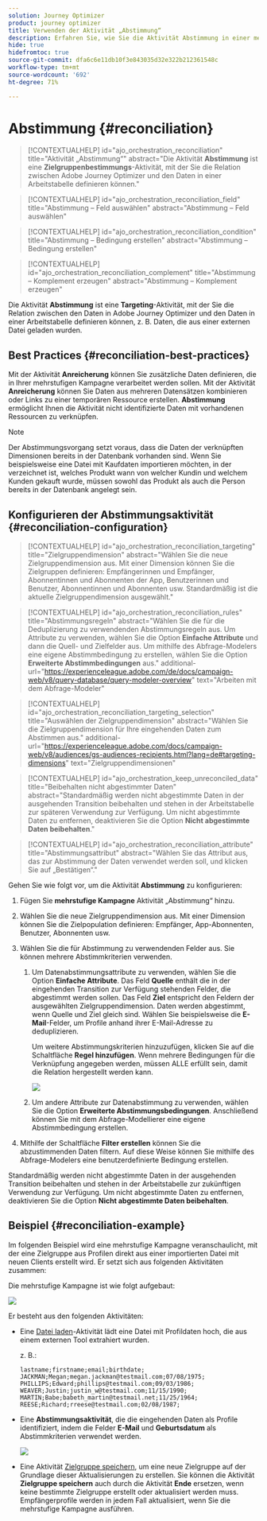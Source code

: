 ```yaml
---
solution: Journey Optimizer
product: journey optimizer
title: Verwenden der Aktivität „Abstimmung“
description: Erfahren Sie, wie Sie die Aktivität Abstimmung in einer mehrstufigen Kampagne verwenden
hide: true
hidefromtoc: true
source-git-commit: dfa6c6e11db10f3e843035d32e322b212361548c
workflow-type: tm+mt
source-wordcount: '692'
ht-degree: 71%

---
```


# Abstimmung {#reconciliation}

>[!CONTEXTUALHELP]
>id="ajo_orchestration_reconciliation"
>title="Aktivität „Abstimmung“"
>abstract="Die Aktivität **Abstimmung** ist eine **Zielgruppenbestimmungs**-Aktivität, mit der Sie die Relation zwischen Adobe Journey Optimizer und den Daten in einer Arbeitstabelle definieren können."

>[!CONTEXTUALHELP]
>id="ajo_orchestration_reconciliation_field"
>title="Abstimmung – Feld auswählen"
>abstract="Abstimmung – Feld auswählen"

>[!CONTEXTUALHELP]
>id="ajo_orchestration_reconciliation_condition"
>title="Abstimmung – Bedingung erstellen"
>abstract="Abstimmung – Bedingung erstellen"

>[!CONTEXTUALHELP]
>id="ajo_orchestration_reconciliation_complement"
>title="Abstimmung – Komplement erzeugen"
>abstract="Abstimmung – Komplement erzeugen"

Die Aktivität **Abstimmung** ist eine **Targeting**-Aktivität, mit der Sie die Relation zwischen den Daten in Adobe Journey Optimizer und den Daten in einer Arbeitstabelle definieren können, z. B. Daten, die aus einer externen Datei geladen wurden.

## Best Practices {#reconciliation-best-practices}

Mit der Aktivität **Anreicherung** können Sie zusätzliche Daten definieren, die in Ihrer mehrstufigen Kampagne verarbeitet werden sollen. Mit der Aktivität **Anreicherung** können Sie Daten aus mehreren Datensätzen kombinieren oder Links zu einer temporären Ressource erstellen. **Abstimmung** ermöglicht Ihnen die Aktivität nicht identifizierte Daten mit vorhandenen Ressourcen zu verknüpfen.

>[!NOTE]
>Der Abstimmungsvorgang setzt voraus, dass die Daten der verknüpften Dimensionen bereits in der Datenbank vorhanden sind. Wenn Sie beispielsweise eine Datei mit Kaufdaten importieren möchten, in der verzeichnet ist, welches Produkt wann von welcher Kundin und welchem Kunden gekauft wurde, müssen sowohl das Produkt als auch die Person bereits in der Datenbank angelegt sein.

## Konfigurieren der Abstimmungsaktivität {#reconciliation-configuration}

>[!CONTEXTUALHELP]
>id="ajo_orchestration_reconciliation_targeting"
>title="Zielgruppendimension"
>abstract="Wählen Sie die neue Zielgruppendimension aus. Mit einer Dimension können Sie die Zielgruppen definieren: Empfängerinnen und Empfänger, Abonnentinnen und Abonnenten der App, Benutzerinnen und Benutzer, Abonnentinnen und Abonnenten usw. Standardmäßig ist die aktuelle Zielgruppendimension ausgewählt."

>[!CONTEXTUALHELP]
>id="ajo_orchestration_reconciliation_rules"
>title="Abstimmungsregeln"
>abstract="Wählen Sie die für die Deduplizierung zu verwendenden Abstimmungsregeln aus. Um Attribute zu verwenden, wählen Sie die Option **Einfache Attribute** und dann die Quell- und Zielfelder aus. Um mithilfe des Abfrage-Modelers eine eigene Abstimmbedingung zu erstellen, wählen Sie die Option **Erweiterte Abstimmbedingungen** aus."
>additional-url="https://experienceleague.adobe.com/de/docs/campaign-web/v8/query-database/query-modeler-overview" text="Arbeiten mit dem Abfrage-Modeler"

>[!CONTEXTUALHELP]
>id="ajo_orchestration_reconciliation_targeting_selection"
>title="Auswählen der Zielgruppendimension"
>abstract="Wählen Sie die Zielgruppendimension für Ihre eingehenden Daten zum Abstimmen aus."
>additional-url="https://experienceleague.adobe.com/docs/campaign-web/v8/audiences/gs-audiences-recipients.html?lang=de#targeting-dimensions" text="Zielgruppendimensionen"

>[!CONTEXTUALHELP]
>id="ajo_orchestration_keep_unreconciled_data"
>title="Beibehalten nicht abgestimmter Daten"
>abstract="Standardmäßig werden nicht abgestimmte Daten in der ausgehenden Transition beibehalten und stehen in der Arbeitstabelle zur späteren Verwendung zur Verfügung. Um nicht abgestimmte Daten zu entfernen, deaktivieren Sie die Option **Nicht abgestimmte Daten beibehalten**."

>[!CONTEXTUALHELP]
>id="ajo_orchestration_reconciliation_attribute"
>title="Abstimmungsattribut"
>abstract="Wählen Sie das Attribut aus, das zur Abstimmung der Daten verwendet werden soll, und klicken Sie auf „Bestätigen“."

Gehen Sie wie folgt vor, um die Aktivität **Abstimmung** zu konfigurieren:

1. Fügen Sie **mehrstufige Kampagne** Aktivität „Abstimmung“ hinzu.

1. Wählen Sie die neue Zielgruppendimension aus. Mit einer Dimension können Sie die Zielpopulation definieren: Empfänger, App-Abonnenten, Benutzer, Abonnenten usw.

1. Wählen Sie die für Abstimmung zu verwendenden Felder aus. Sie können mehrere Abstimmkriterien verwenden.

   1. Um Datenabstimmungsattribute zu verwenden, wählen Sie die Option **Einfache Attribute**. Das Feld **Quelle** enthält die in der eingehenden Transition zur Verfügung stehenden Felder, die abgestimmt werden sollen. Das Feld **Ziel** entspricht den Feldern der ausgewählten Zielgruppendimension. Daten werden abgestimmt, wenn Quelle und Ziel gleich sind. Wählen Sie beispielsweise die **E-Mail**-Felder, um Profile anhand ihrer E-Mail-Adresse zu deduplizieren.

      Um weitere Abstimmungskriterien hinzuzufügen, klicken Sie auf die Schaltfläche **Regel hinzufügen**. Wenn mehrere Bedingungen für die Verknüpfung angegeben werden, müssen ALLE erfüllt sein, damit die Relation hergestellt werden kann.

      ![](../assets/workflow-reconciliation-criteria.png)

   1. Um andere Attribute zur Datenabstimmung zu verwenden, wählen Sie die Option **Erweiterte Abstimmungsbedingungen**. Anschließend können Sie mit dem Abfrage-Modellierer eine eigene Abstimmbedingung erstellen.

1. Mithilfe der Schaltfläche **Filter erstellen** können Sie die abzustimmenden Daten filtern. Auf diese Weise können Sie mithilfe des Abfrage-Modelers eine benutzerdefinierte Bedingung erstellen.

Standardmäßig werden nicht abgestimmte Daten in der ausgehenden Transition beibehalten und stehen in der Arbeitstabelle zur zukünftigen Verwendung zur Verfügung. Um nicht abgestimmte Daten zu entfernen, deaktivieren Sie die Option **Nicht abgestimmte Daten beibehalten**.

## Beispiel {#reconciliation-example}

Im folgenden Beispiel wird eine mehrstufige Kampagne veranschaulicht, mit der eine Zielgruppe aus Profilen direkt aus einer importierten Datei mit neuen Clients erstellt wird. Er setzt sich aus folgenden Aktivitäten zusammen:

Die mehrstufige Kampagne ist wie folgt aufgebaut:

![](../assets/workflow-reconciliation-sample-1.0.png)


Er besteht aus den folgenden Aktivitäten:

* Eine [Datei laden](load-file.md)-Aktivität lädt eine Datei mit Profildaten hoch, die aus einem externen Tool extrahiert wurden.

  z. B.:

  ```
  lastname;firstname;email;birthdate;
  JACKMAN;Megan;megan.jackman@testmail.com;07/08/1975;
  PHILLIPS;Edward;phillips@testmail.com;09/03/1986;
  WEAVER;Justin;justin_w@testmail.com;11/15/1990;
  MARTIN;Babe;babeth_martin@testmail.net;11/25/1964;
  REESE;Richard;rreese@testmail.com;02/08/1987;
  ```

* Eine **Abstimmungsaktivität**, die die eingehenden Daten als Profile identifiziert, indem die Felder **E-Mail** und **Geburtsdatum** als Abstimmkriterien verwendet werden.

  ![](../assets/workflow-reconciliation-sample-1.1.png)

* Eine Aktivität [Zielgruppe speichern](save-audience.md), um eine neue Zielgruppe auf der Grundlage dieser Aktualisierungen zu erstellen. Sie können die Aktivität **Zielgruppe speichern** auch durch die Aktivität **Ende** ersetzen, wenn keine bestimmte Zielgruppe erstellt oder aktualisiert werden muss. Empfängerprofile werden in jedem Fall aktualisiert, wenn Sie die mehrstufige Kampagne ausführen.

